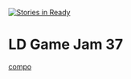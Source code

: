 [![Stories in Ready](https://badge.waffle.io/maximx1/ldjam37.png?label=ready&title=Ready)](https://waffle.io/maximx1/ldjam37)
# LD Game Jam 37

[compo](https://ldjam.com/)
